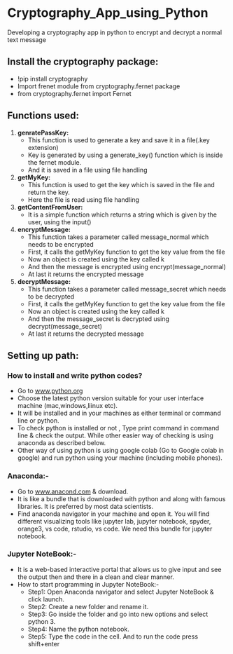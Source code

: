 # Cryptography_App_using_Python
Developing a cryptography app in python to encrypt and decrypt a normal text message

## Install the cryptography package:
- !pip install cryptography
- Import frenet module from cryptography.fernet package
- from cryptography.fernet import Fernet

## Functions used:
1. **genratePassKey:** 
     - This function is used to generate a key and save it in a file(.key extension)
     - Key is generated by using a generate_key() function which is inside the fernet module.
   - And it is saved in a file using file handling
2. **getMyKey:**
     - This function is used to get the key which is saved in the file and return the key.
     - Here the file is read using file handling
3.	**getContentFromUser:**
     - It is a simple function which returns a string which is given by the user, using the input()
4.	**encryptMessage:**
    - This function takes a parameter called message_normal which needs to be encrypted
    - First, it calls the getMyKey function to get the key value from the file
    - Now an object is created using the key called k
    - And then the message is encrypted using encrypt(message_normal)
    - At last it returns the encrypted message
5.	**decryptMessage:**
    - This function takes a parameter called message_secret which needs to be decrypted
    - First, it calls the getMyKey function to get the key value from the file
    - Now an object is created using the key called k
    - And then the message_secret is decrypted using decrypt(message_secret)
    - At last it returns the decrypted message

## Setting up path:
### How to install and write python codes?
- Go to www.python.org
- Choose the latest python version suitable for your user interface  machine (mac,windows,liinux etc).
- It will be installed and in your machines as either terminal or command line or python.
- To check python is installed or not , Type print command in command line & check the output. While other easier way of checking is using anaconda as described below.
- Other way of using python is using google colab (Go to Google colab in google) and run python using your machine (including mobile phones).

### Anaconda:-  
- Go to  www.anacond.com  & download.
- It is like a  bundle that is downloaded with python and along with famous libraries. It is preferred by most data scientists.
- Find anaconda navigator in your machine and open it. You will find different visualizing tools like jupyter lab, jupyter notebook, spyder, orange3, vs code, rstudio, vs code. We need this bundle for jupyter notebook.

### Jupyter NoteBook:- 
- It is a web-based interactive portal that allows us to give input and see the output then and there in a clean and clear manner.
- How to start programming in Jupyter NoteBook:-
   - Step1: Open Anaconda navigator and select Jupyter NoteBook & click launch.
   - Step2: Create a new folder and rename it.
   - Step3: Go inside the folder and go into new options and select python 3.
   - Step4: Name the python notebook.
   - Step5: Type the code in the cell. And to run the code press shift+enter


